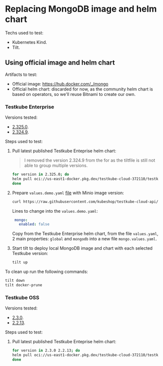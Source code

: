 # Replacing MongoDB image and helm chart

Techs used to test:

* Kubernetes Kind.
* Tilt.

## Using official image and helm chart

Artifacts to test:

* Official image: <https://hub.docker.com/_/mongo>
* Official helm chart: discarded for now, as the community helm chart is based on operators, so we'll reuse Bitnami to create our own.

### Testkube Enterprise

Versions tested:

* [2.325.0](https://console.cloud.google.com/artifacts/docker/testkube-cloud-372110/us-east1/testkube/testkube-enterprise/sha256:269069768a5d38ad8fa4f431d32d1cd37379a45eacbe6dfa3d37e0f0d8c7e8fa?inv=1&invt=Abp0OQ&project=testkube-cloud-372110&supportedpurview=project).
* [2.324.9](https://console.cloud.google.com/artifacts/docker/testkube-cloud-372110/us-east1/testkube/testkube-enterprise/sha256:1b100d4779503afc4a93c89cbc74809b56b48d4022fbe7325f3db4cd90bf4c93?inv=1&invt=Abp0OQ&project=testkube-cloud-372110&supportedpurview=project).

Steps used to test:

1. Pull latest published Testkube Enteprise helm chart:

   > I removed the version 2.324.9 from the for as the tiltfile is still not able to group multiple versions.

   ```bash
   for version in 2.325.0; do
   helm pull oci://us-east1-docker.pkg.dev/testkube-cloud-372110/testkube/testkube-enterprise --version $version --untar -d charts/tke-$version
   done
   ```

2. Prepare `values.demo.yaml` [file](https://github.com/kubeshop/testkube-cloud-api/blob/main/helm/values.demo.yaml) with Minio image version:

   ```bash
   curl https://raw.githubusercontent.com/kubeshop/testkube-cloud-api/refs/heads/main/helm/values.demo.yaml?token=[YOUR_TOKEN] -o values.demo.yaml
   ```

   Lines to change into the `values.demo.yaml`:

   ```yaml
    mongo:
      enabled: false
   ```

   Copy from the Testkube Enterprise helm chart, from the file `values.yaml`, 2 main properties: `global` and `mongodb` into a new file `mongo.values.yaml`.

3. Start tilt to deploy local MongoDB image and chart with each selected Testkube version:

   ```bash
   tilt up
   ```

To clean up run the following commands:

```bash
tilt down
tilt docker-prune
```

### Testkube OSS

Versions tested:

* [2.3.0](https://console.cloud.google.com/artifacts/docker/testkube-cloud-372110/us-east1/testkube/testkube/sha256:ae338a5125b9f5791652360be1602207203b3bd0fea41c7bf937fe2b13f80111?inv=1&invt=Abp0OQ&project=testkube-cloud-372110&supportedpurview=project).
* [2.2.13](https://console.cloud.google.com/artifacts/docker/testkube-cloud-372110/us-east1/testkube/testkube/sha256:9154e9dd8e92b6cf5a3e1dc31bdd7168dd36895e9884737b41ecf851773f0da4?inv=1&invt=Abp0OQ&project=testkube-cloud-372110&supportedpurview=project).

Steps used to test:

1. Pull latest published Testkube Enteprise helm chart:

   ```bash
   for version in 2.3.0 2.2.13; do
   helm pull oci://us-east1-docker.pkg.dev/testkube-cloud-372110/testkube/testkube --version $version --untar -d charts/tkoss-$version
   done
   ```
